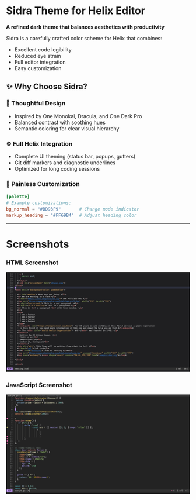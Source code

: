 # Sidra Theme for Helix Editor

**A refined dark theme that balances aesthetics with productivity**  

Sidra is a carefully crafted color scheme for Helix that combines:  
- Excellent code legibility  
- Reduced eye strain  
- Full editor integration  
- Easy customization  

## ✨ Why Choose Sidra?

### 🎨 Thoughtful Design
- Inspired by One Monokai, Dracula, and One Dark Pro  
- Balanced contrast with soothing hues  
- Semantic coloring for clear visual hierarchy  

### ⚙️ Full Helix Integration
- Complete UI theming (status bar, popups, gutters)  
- Git diff markers and diagnostic underlines  
- Optimized for long coding sessions

### 🔧 Painless Customization
```toml
[palette]
# Example customizations:
bg_normal = "#BD93F9"       # Change mode indicator
markup_heading = "#FF69B4"  # Adjust heading color
```

***
# Screenshots
### HTML Screenshot
![Alt text](./html-screenshot.png?raw=true "HTML Code")
### JavaScript Screenshot  
![Alt text](./javascript.png?raw=true "JavaScript Code")

